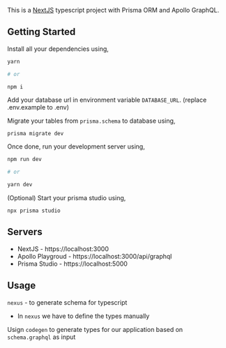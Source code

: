 This is a [NextJS](https://nextjs.org/) typescript project with Prisma ORM and Apollo GraphQL.

## Getting Started

Install all your dependencies using,
```bash
yarn

# or 

npm i
```

Add your database url in environment variable `DATABASE_URL`. (replace .env.example to .env)

Migrate your tables from `prisma.schema` to database using,
```
prisma migrate dev
```
Once done, run your development server using,
```bash
npm run dev

# or

yarn dev
```

(Optional) Start your prisma studio using,

```
npx prisma studio
```

## Servers

- NextJS - https://localhost:3000
- Apollo Playgroud - https://localhost:3000/api/graphql
- Prisma Studio - https://localhost:5000

## Usage

 `nexus` - to generate schema for typescript

 - In `nexus` we have to define the types manually

 Usign `codegen` to generate types for our application based on `schema.graphql` as input